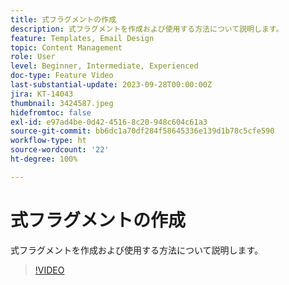 ```yaml
---
title: 式フラグメントの作成
description: 式フラグメントを作成および使用する方法について説明します。
feature: Templates, Email Design
topic: Content Management
role: User
level: Beginner, Intermediate, Experienced
doc-type: Feature Video
last-substantial-update: 2023-09-28T00:00:00Z
jira: KT-14043
thumbnail: 3424587.jpeg
hidefromtoc: false
exl-id: e97ad4be-0d42-4516-8c20-948c604c61a3
source-git-commit: bb6dc1a70df284f58645336e139d1b78c5cfe590
workflow-type: ht
source-wordcount: '22'
ht-degree: 100%

---
```


# 式フラグメントの作成

式フラグメントを作成および使用する方法について説明します。

>[!VIDEO](https://video.tv.adobe.com/v/3424587/?learn=on)
